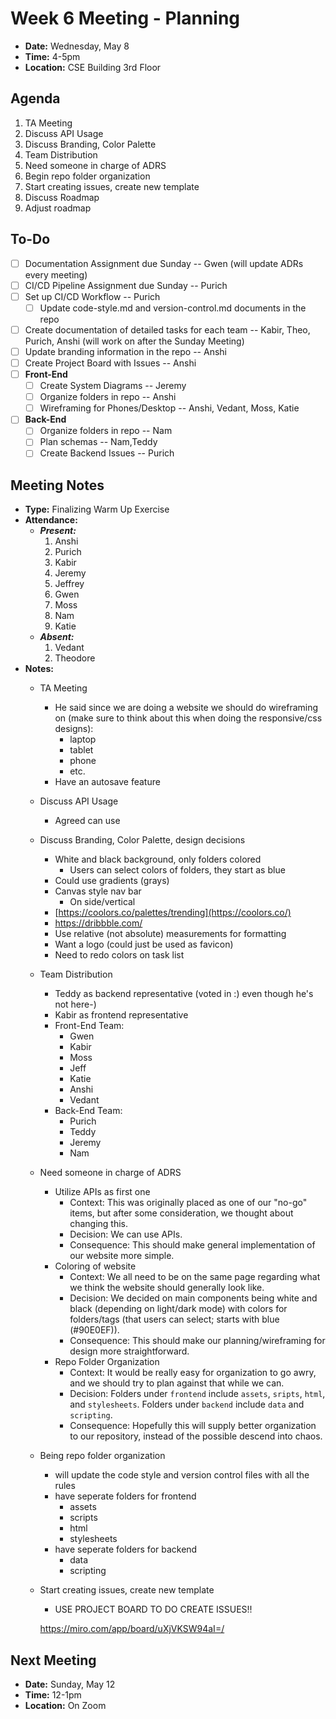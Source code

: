 # Week 6 Meeting - Planning

- **Date:** Wednesday, May 8
- **Time:** 4-5pm
- **Location:** CSE Building 3rd Floor

## Agenda

1. TA Meeting
2. Discuss API Usage
3. Discuss Branding, Color Palette
4. Team Distribution
5. Need someone in charge of ADRS
6. Begin repo folder organization
7. Start creating issues, create new template
8. Discuss Roadmap
9. Adjust roadmap

## To-Do

- [ ] Documentation Assignment due Sunday -- Gwen (will update ADRs every meeting)
- [ ] CI/CD Pipeline Assignment due Sunday -- Purich
- [ ] Set up CI/CD Workflow -- Purich
    - [ ] Update code-style.md and version-control.md documents in the repo
- [ ] Create documentation of detailed tasks for each team -- Kabir, Theo, Purich, Anshi (will work on after the Sunday Meeting)
- [ ] Update branding information in the repo -- Anshi
- [ ] Create Project Board with Issues -- Anshi
- [ ] **Front-End**
    - [ ] Create System Diagrams -- Jeremy
    - [ ] Organize folders in repo -- Anshi
    - [ ] Wireframing for Phones/Desktop -- Anshi, Vedant, Moss, Katie
- [ ] **Back-End**
    - [ ] Organize folders in repo -- Nam 
    - [ ] Plan schemas -- Nam,Teddy
    - [ ] Create Backend Issues -- Purich

## Meeting Notes

- **Type:** Finalizing Warm Up Exercise 
- **Attendance:**
  - ***Present:***
    1. Anshi
    2. Purich
    3. Kabir
    4. Jeremy
    5. Jeffrey
    6. Gwen
    7. Moss
    8. Nam
    9. Katie
  - ***Absent:***
    1. Vedant
    2. Theodore
- **Notes:**
  - TA Meeting
      - He said since we are doing a website we should do wireframing on (make sure to think about this when doing the responsive/css designs):
          - laptop
          - tablet
          - phone
          - etc.
      - Have an autosave feature
  - Discuss API Usage
      - Agreed can use
  - Discuss Branding, Color Palette, design decisions
      - White and black background, only folders colored
          - Users can select colors of folders, they start as blue
      - Could use gradients (grays)
      - Canvas style nav bar
          - On side/vertical
      - [https://coolors.co/palettes/trending](https://coolors.co/)
      - https://dribbble.com/
      - Use relative (not absolute) measurements for formatting
      - Want a logo (could just be used as favicon)
      - Need to redo colors on task list
  - Team Distribution
      - Teddy as backend representative (voted in :) even though he's not here-)
      - Kabir as frontend representative
      - Front-End Team:
          - Gwen
          - Kabir
          - Moss
          - Jeff
          - Katie
          - Anshi
          - Vedant
      - Back-End Team:
        - Purich
        - Teddy
        - Jeremy
        - Nam 
  - Need someone in charge of ADRS
      - Utilize APIs as first one
          - Context: This was originally placed as one of our "no-go" items, but after some consideration, we thought about changing this.
          - Decision: We can use APIs.
          - Consequence: This should make general implementation of our website more simple. 
      - Coloring of website 
          - Context: We all need to be on the same page regarding what we think the website should generally look like. 
          - Decision: We decided on main components being white and black (depending on light/dark mode) with colors for folders/tags (that users can select; starts with blue (#90E0EF)).
          - Consequence: This should make our planning/wireframing for design more straightforward. 
    - Repo Folder Organization
        - Context: It would be really easy for organization to go awry, and we should try to plan against that while we can.
        - Decision: Folders under `frontend` include `assets`, `sripts`, `html`, and `stylesheets`. Folders under `backend` include `data` and `scripting`.
        - Consequence: Hopefully this will supply better organization to our repository, instead of the possible descend into chaos. 
  - Being repo folder organization
      - will update the code style and version control files with all the rules
      - have seperate folders for frontend
          - assets
          - scripts
          - html
          - stylesheets
      - have seperate folders for backend
          - data
          - scripting
  - Start creating issues, create new template 
      - USE PROJECT BOARD TO DO CREATE ISSUES!!
      
      https://miro.com/app/board/uXjVKSW94aI=/

## Next Meeting

- **Date:** Sunday, May 12
- **Time:** 12-1pm
- **Location:** On Zoom
